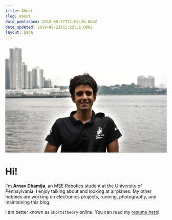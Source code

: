 ```yaml
---
title: About
slug: about
date_published: 2018-08-17T21:02:26.000Z
date_updated: 2019-08-22T15:22:32.000Z
layout: page
---
```


![](/static/pp.jpg)

# Hi!

I'm **Arnav Dhamija**, an MSE Robotics student at the University of Pennsylvania. I enjoy talking about and looking at airplanes. My other hobbies are working on electronics projects, running, photography, and maintaining this blog.

I am better known as `shortstheory` online. You can read my [resume here](/static/arnav-dhamija.pdf)!
